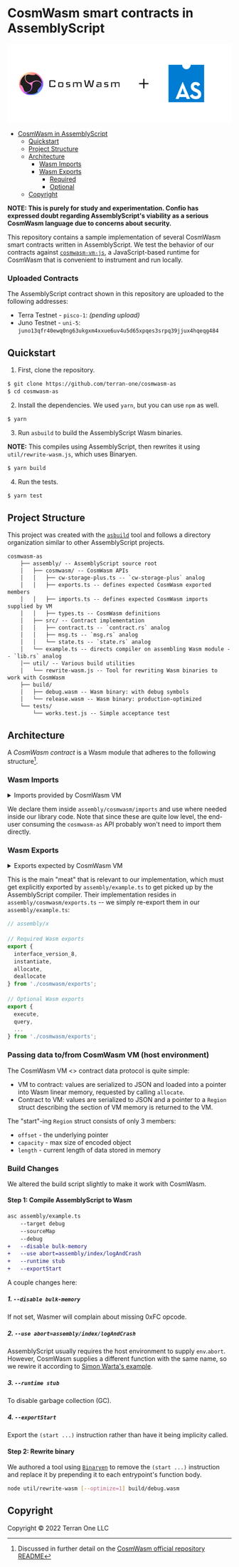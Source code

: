 # CosmWasm smart contracts in AssemblyScript

<div align="center">

![image](./banner.png)

</div>

<!-- TOC -->
* [CosmWasm in AssemblyScript](#cosmwasm-in-assemblyscript)
  * [Quickstart](#quickstart)
  * [Project Structure](#project-structure)
  * [Architecture](#architecture)
    * [Wasm Imports](#wasm-imports)
    * [Wasm Exports](#wasm-exports)
        * [Required](#required)
      * [Optional](#optional)
  * [Copyright](#copyright)
<!-- TOC -->

**NOTE: This is purely for study and experimentation. Confio has expressed doubt regarding AssemblyScript's viability as a serious CosmWasm language due to concerns about security.**

This repository contains a sample implementation of several CosmWasm smart contracts written in AssemblyScript. We test the behavior of our contracts against [`cosmwasm-vm-js`](https://github.com/terran-one/cosmwasm-vm-js), a JavaScript-based runtime for CosmWasm that is convenient to instrument and run locally.

### Uploaded Contracts

The AssemblyScript contract shown in this repository are uploaded to the following addresses:

- Terra Testnet - `pisco-1`: *(pending upload)*
- Juno Testnet - `uni-5`: `juno13qfr40ewq0ng63ukgxm4xxue6uv4u5d65xpqes3srpq39jjux4hqeqg484`


## Quickstart

1. First, clone the repository.

```bash
$ git clone https://github.com/terran-one/cosmwasm-as
$ cd cosmwasm-as
```

2. Install the dependencies. We used `yarn`, but you can use `npm` as well.
```bash
$ yarn
```

3. Run `asbuild` to build the AssemblyScript Wasm binaries.

**NOTE:** This compiles using AssemblyScript, then rewrites it using `util/rewrite-wasm.js`, which uses Binaryen.

```bash
$ yarn build
```

4. Run the tests.

```bash
$ yarn test
```

## Project Structure

This project was created with the [`asbuild`](https://github.com/AssemblyScript/asbuild) tool and follows a directory organization similar to other AssemblyScript projects.

```text
cosmwasm-as
    ├── assembly/ -- AssemblyScript source root
    │   ├── cosmwasm/ -- CosmWasm APIs
    │   │   ├── cw-storage-plus.ts -- `cw-storage-plus` analog
    │   │   ├── exports.ts -- defines expected CosmWasm exported members
    │   │   ├── imports.ts -- defines expected CosmWasm imports supplied by VM
    │   │   ├── types.ts -- CosmWasm definitions
    │   ├── src/ -- Contract implementation
    │   │   ├── contract.ts -- `contract.rs` analog
    │   │   ├── msg.ts -- `msg.rs` analog
    │   │   └── state.ts -- `state.rs` analog
    │   └── example.ts -- directs compiler on assembling Wasm module -- `lib.rs` analog
    │── util/ -- Various build utilities
    │   └── rewrite-wasm.js -- Tool for rewriting Wasm binaries to work with CosmWasm
    ├── build/
    │   ├── debug.wasm -- Wasm binary: with debug symbols
    │   └── release.wasm -- Wasm binary: production-optimized
    └── tests/
        └── works.test.js -- Simple acceptance test
```

## Architecture

A *CosmWasm contract* is a Wasm module that adheres to the following structure[^1].

[^1]: Discussed in further detail on the [CosmWasm official repository README](https://github.com/CosmWasm/cosmwasm/blob/007fd626c67945fc548a99b6ba06aefcd0bb4195/README.md)

### Wasm Imports

<details><summary>Imports provided by CosmWasm VM</summary>


```rust
extern "C" {
    #[cfg(feature = "abort")]
    fn abort(source_ptr: u32);

    fn db_read(key: u32) -> u32;
    fn db_write(key: u32, value: u32);
    fn db_remove(key: u32);

    #[cfg(feature = "iterator")]
    fn db_scan(start_ptr: u32, end_ptr: u32, order: i32) -> u32;
    #[cfg(feature = "iterator")]
    fn db_next(iterator_id: u32) -> u32;

    fn addr_validate(source_ptr: u32) -> u32;
    fn addr_canonicalize(source_ptr: u32, destination_ptr: u32) -> u32;
    fn addr_humanize(source_ptr: u32, destination_ptr: u32) -> u32;

    fn secp256k1_verify(message_hash_ptr: u32, signature_ptr: u32, public_key_ptr: u32) -> u32;
    fn secp256k1_recover_pubkey(
        message_hash_ptr: u32,
        signature_ptr: u32,
        recovery_param: u32,
    ) -> u64;

    fn ed25519_verify(message_ptr: u32, signature_ptr: u32, public_key_ptr: u32) -> u32;
    fn ed25519_batch_verify(messages_ptr: u32, signatures_ptr: u32, public_keys_ptr: u32) -> u32;

    fn debug(source_ptr: u32);

    fn query_chain(request: u32) -> u32;
}
```

</details>

We declare them inside `assembly/cosmwasm/imports` and use where needed inside our library code.
Note that since these are quite low level, the end-user consuming the `cosmwasm-as` API probably won't need to import them directly.

### Wasm Exports


<details><summary>Exports expected by CosmWasm VM</summary>


##### Required

```rust
extern "C" {
	fn allocate(size: usize) -> u32;
	fn deallocate(pointer: u32);
	fn instantiate(env_ptr: u32, info_ptr: u32, msg_ptr: u32) -> u32;
	fn interface_version_8() -> ();
}
```


#### Optional

```rust
extern "C" {
	fn execute(env_ptr: u32, info_ptr: u32, msg_ptr: u32) -> u32;
	fn query(env_ptr: u32, msg_ptr: u32) -> u32;

	// TODO: the following have yet to be implemented
	fn migrate(env_ptr: u32, msg_ptr: u32) -> u32;
	fn reply(env_ptr: u32, msg_ptr: u32) -> u32;
	fn sudo(env_ptr: u32, msg_ptr: u32) -> u32;
	fn ibc_channel_open(env_ptr: u32, msg_ptr: u32) -> u32;
	fn ibc_channel_connect(env_ptr: u32, msg_ptr: u32) -> u32;
	fn ibc_channel_close(env_ptr: u32, msg_ptr: u32) -> u32;
	fn ibc_packet_receive(env_ptr: u32, msg_ptr: u32) -> u32;
	fn ibc_packet_ack(env_ptr: u32, msg_ptr: u32) -> u32;
	fn ibc_packet_timeout(env_ptr: u32, msg_ptr: u32) -> u32;
}
```


</details>

This is the main "meat" that is relevant to our implementation, which must get explicitly exported by `assembly/example.ts` to get picked up by the AssemblyScript compiler.
Their implementation resides in `assembly/cosmwasm/exports.ts` -- we simply re-export them in our `assembly/example.ts`:


```ts
// assembly/x

// Required Wasm exports
export {
  interface_version_8,
  instantiate,
  allocate,
  deallocate
} from './cosmwasm/exports';

// Optional Wasm exports
export {
  execute,
  query,
  ...
} from './cosmwasm/exports';
```

### Passing data to/from CosmWasm VM (host environment)

The CosmWasm VM <> contract data protocol is quite simple:

- VM to contract: values are serialized to JSON and loaded into a pointer into Wasm linear memory, requested by calling `allocate`.
- Contract to VM: values are serialized to JSON and a pointer to a `Region` struct describing the section of  VM memory is returned to the VM.

The "start"-ing `Region` struct consists of only 3 members:

- `offset`  - the underlying pointer
- `capacity` - max size of encoded object
- `length` -  current length of data stored in memory

### Build Changes

We altered the build script slightly to make it work with CosmWasm.

#### Step 1: Compile AssemblyScript to Wasm

```diff
asc assembly/example.ts
	--target debug
	--sourceMap
	--debug
+	--disable bulk-memory
+	--use abort=assembly/index/logAndCrash
+	--runtime stub
+	--exportStart
```

A couple changes here:

##### 1. `--disable bulk-memory`

If not set, Wasmer will complain about missing 0xFC opcode.

##### 2. `--use abort=assembly/index/logAndCrash`

AssemblyScript usually requires the host environment to supply `env`.`abort`.
However, CosmWasm supplies a different function with the same name, so we rewire it according to [Simon Warta's example](https://github.com/CosmWasm/cosmwasm/blob/1a356a249c7f0fc655c9070776775a765ab7da2f/contracts/assemblyscript-poc/contract/src/cosmwasm-std/cosmwasm.ts#L106-L126).

##### 3. `--runtime stub`

To disable garbage collection (GC).

##### 4. `--exportStart`

Export the `(start ...)` instruction rather than have it being implicity called.

#### Step 2: Rewrite binary

We authored a tool using [`Binaryen`](https://github.com/bytecode-alliance/binaryen) to remove the `(start ...)`  instruction and replace it by prepending it to each entrypoint's function body.

```bash
node util/rewrite-wasm [--optimize=1] build/debug.wasm
```



## Copyright

Copyright &copy; 2022 Terran One LLC

